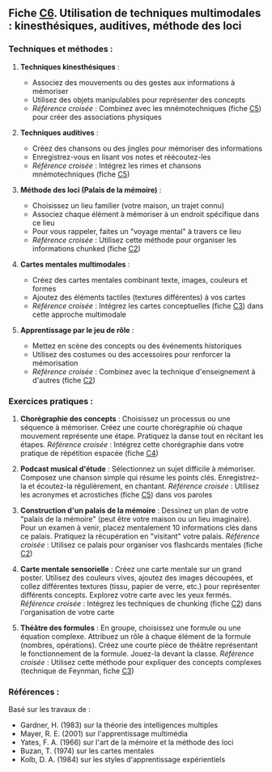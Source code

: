 ## Fiche [C6](<4.3.6. Techniques multimodales.md>). Utilisation de techniques multimodales : kinesthésiques, auditives, méthode des loci

### Techniques et méthodes :

1. **Techniques kinesthésiques** :
   - Associez des mouvements ou des gestes aux informations à mémoriser
   - Utilisez des objets manipulables pour représenter des concepts
   - *Référence croisée* : Combinez avec les mnémotechniques (fiche [C5](<4.3.5. Mnemotechniques.md>)) pour créer des associations physiques

2. **Techniques auditives** :
   - Créez des chansons ou des jingles pour mémoriser des informations
   - Enregistrez-vous en lisant vos notes et réécoutez-les
   - *Référence croisée* : Intégrez les rimes et chansons mnémotechniques (fiche [C5](<4.3.5. Mnemotechniques.md>))

3. **Méthode des loci (Palais de la mémoire)** :
   - Choisissez un lieu familier (votre maison, un trajet connu)
   - Associez chaque élément à mémoriser à un endroit spécifique dans ce lieu
   - Pour vous rappeler, faites un "voyage mental" à travers ce lieu
   - *Référence croisée* : Utilisez cette méthode pour organiser les informations chunked (fiche [C2](<4.3.2. Memoris active.md>))

4. **Cartes mentales multimodales** :
   - Créez des cartes mentales combinant texte, images, couleurs et formes
   - Ajoutez des éléments tactiles (textures différentes) à vos cartes
   - *Référence croisée* : Intégrez les cartes conceptuelles (fiche [C3](<4.3.3. Recup active.md>)) dans cette approche multimodale

5. **Apprentissage par le jeu de rôle** :
   - Mettez en scène des concepts ou des événements historiques
   - Utilisez des costumes ou des accessoires pour renforcer la mémorisation
   - *Référence croisée* : Combinez avec la technique d'enseignement à d'autres (fiche [C2](<4.3.2. Memoris active.md>))

### Exercices pratiques :

1. **Chorégraphie des concepts** :
   Choisissez un processus ou une séquence à mémoriser. Créez une courte chorégraphie où chaque mouvement représente une étape. Pratiquez la danse tout en récitant les étapes.
   *Référence croisée* : Intégrez cette chorégraphie dans votre pratique de répétition espacée (fiche [C4](<4.3.4. Repet espacee.md>))

2. **Podcast musical d'étude** :
   Sélectionnez un sujet difficile à mémoriser. Composez une chanson simple qui résume les points clés. Enregistrez-la et écoutez-la régulièrement, en chantant.
   *Référence croisée* : Utilisez les acronymes et acrostiches (fiche [C5](<4.3.5. Mnemotechniques.md>)) dans vos paroles

3. **Construction d'un palais de la mémoire** :
   Dessinez un plan de votre "palais de la mémoire" (peut être votre maison ou un lieu imaginaire). Pour un examen à venir, placez mentalement 10 informations clés dans ce palais. Pratiquez la récupération en "visitant" votre palais.
   *Référence croisée* : Utilisez ce palais pour organiser vos flashcards mentales (fiche [C2](<4.3.2. Memoris active.md>))

4. **Carte mentale sensorielle** :
   Créez une carte mentale sur un grand poster. Utilisez des couleurs vives, ajoutez des images découpées, et collez différentes textures (tissu, papier de verre, etc.) pour représenter différents concepts. Explorez votre carte avec les yeux fermés.
   *Référence croisée* : Intégrez les techniques de chunking (fiche [C2](<4.3.2. Memoris active.md>)) dans l'organisation de votre carte

5. **Théâtre des formules** :
   En groupe, choisissez une formule ou une équation complexe. Attribuez un rôle à chaque élément de la formule (nombres, opérations). Créez une courte pièce de théâtre représentant le fonctionnement de la formule. Jouez-la devant la classe.
   *Référence croisée* : Utilisez cette méthode pour expliquer des concepts complexes (technique de Feynman, fiche [C3](<4.3.3. Recup active.md>))

### Références :

Basé sur les travaux de :
- Gardner, H. (1983) sur la théorie des intelligences multiples
- Mayer, R. E. (2001) sur l'apprentissage multimédia
- Yates, F. A. (1966) sur l'art de la mémoire et la méthode des loci
- Buzan, T. (1974) sur les cartes mentales
- Kolb, D. A. (1984) sur les styles d'apprentissage expérientiels